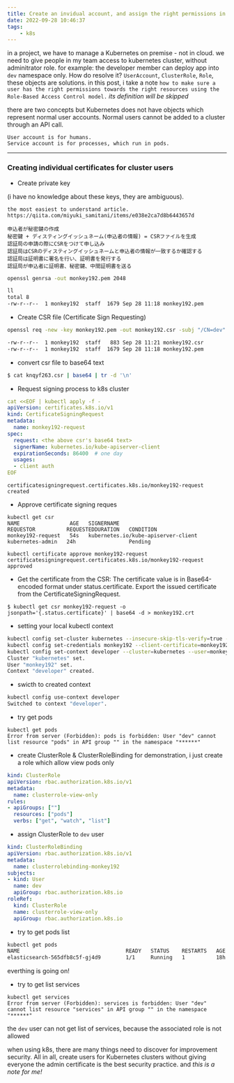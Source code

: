 ```yaml
---
title: Create an invidual account, and assign the right permissions in k8s
date: 2022-09-28 10:46:37
tags:
    - k8s
---
```

in a project, we have to manage a Kubernetes on premise - not in cloud.
we need to give people in my team access to kubernetes cluster, without adminitrator role.
for example: the developer member can deploy app into `dev` namespace only.
How do resolve it?
`UserAccount`, `ClusterRole`, `Role`, these objects are solutions. 
in this post, i take a note `how to make sure a user has the right permissions towards the right resources using the Role-Based Access Control model.`
<i>its definition will be skipped </i>
  
there are two concepts but Kubernetes does not have objects which represent normal user accounts. Normal users cannot be added to a cluster through an API call.
```
User account is for humans. 
Service account is for processes, which run in pods.
```

---
### Creating individual certificates for cluster users
- Create private key

(i have no knowledge about these keys, they are ambiguous).
```
the most easiest to understand article.
https://qiita.com/miyuki_samitani/items/e038e2ca7d8b6443657d

申込者が秘密鍵の作成
秘密鍵 + ディスティングイッシュネーム(申込者の情報) = CSRファイルを生成
認証局の申請の際にCSRをつけて申し込み
認証局はCSRのディスティングイッシュネームと申込者の情報が一致するか確認する
認証局は証明書に署名を行い、証明書を発行する
認証局が申込者に証明書、秘密鍵、中間証明書を送る
```
```sh
openssl genrsa -out monkey192.pem 2048

ll
total 8
-rw-r--r--  1 monkey192  staff  1679 Sep 28 11:18 monkey192.pem
```
- Create CSR file (Certificate Sign Requesting)
```sh
openssl req -new -key monkey192.pem -out monkey192.csr -subj "/CN=dev"

-rw-r--r--  1 monkey192  staff   883 Sep 28 11:21 monkey192.csr
-rw-r--r--  1 monkey192  staff  1679 Sep 28 11:18 monkey192.pem
```
- convert csr file to base64 text
```sh
$ cat knqyf263.csr | base64 | tr -d '\n'
```

- Request signing process to k8s cluster
```yaml
cat <<EOF | kubectl apply -f -
apiVersion: certificates.k8s.io/v1
kind: CertificateSigningRequest
metadata:
  name: monkey192-request
spec:
  request: <the above csr's base64 text>
  signerName: kubernetes.io/kube-apiserver-client
  expirationSeconds: 86400  # one day
  usages:
  - client auth
EOF
```
```
certificatesigningrequest.certificates.k8s.io/monkey192-request created
```
- Approve certificate signing reques
```
kubectl get csr
NAME                AGE   SIGNERNAME                            REQUESTOR          REQUESTEDDURATION   CONDITION
monkey192-request   54s   kubernetes.io/kube-apiserver-client   kubernetes-admin   24h                 Pending
```
```
kubectl certificate approve monkey192-request
certificatesigningrequest.certificates.k8s.io/monkey192-request approved
```

- Get the certificate from the CSR:
The certificate value is in Base64-encoded format under status.certificate.
Export the issued certificate from the CertificateSigningRequest.
```
$ kubectl get csr monkey192-request -o jsonpath='{.status.certificate}' | base64 -d > monkey192.crt
```

- setting your local kubectl context
```sh
kubectl config set-cluster kubernetes --insecure-skip-tls-verify=true --server=<your cluster endpoint>
kubectl config set-credentials monkey192 --client-certificate=monkey192.crt --client-key=monkey192.pem --embed-certs=true
kubectl config set-context developer --cluster=kubernetes --user=monkey192
Cluster "kubernetes" set.
User "monkey192" set.
Context "developer" created.
```
- swicth to created context
```sh
kubectl config use-context developer
Switched to context "developer".
```

- try get pods
```
kubectl get pods
Error from server (Forbidden): pods is forbidden: User "dev" cannot list resource "pods" in API group "" in the namespace "******"
```
- create ClusterRole & ClusterRoleBinding
for demonstration, i just create a role which allow view pods only
```yaml
kind: ClusterRole
apiVersion: rbac.authorization.k8s.io/v1
metadata:
  name: clusterrole-view-only
rules:
- apiGroups: [""]
  resources: ["pods"]
  verbs: ["get", "watch", "list"]

```

- assign ClusterRole to `dev` user
```yaml
kind: ClusterRoleBinding
apiVersion: rbac.authorization.k8s.io/v1
metadata:
  name: clusterrolebinding-monkey192
subjects:
- kind: User
  name: dev
  apiGroup: rbac.authorization.k8s.io
roleRef:
  kind: ClusterRole
  name: clusterrole-view-only
  apiGroup: rbac.authorization.k8s.io
```
- try to get pods list 
```sh
kubectl get pods
NAME                                  READY   STATUS    RESTARTS   AGE
elasticsearch-565dfb8c5f-gj4d9        1/1     Running   1          18h
```
everthing is going on!
- try to get list services
```
kubectl get services
Error from server (Forbidden): services is forbidden: User "dev" cannot list resource "services" in API group "" in the namespace "******"
```
the `dev` user can not get list of services, because the associated role is not allowed

when using k8s, there are many things need to discover for improvement security.
All in all, create users for Kubernetes clusters without giving everyone the admin certificate is the best security practice.
and <i>this is a note for me!</i>
